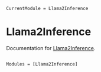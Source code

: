 ```@meta
CurrentModule = Llama2Inference
```

# Llama2Inference

Documentation for [Llama2Inference](https://github.com/yangfelix/Llama2Inference.jl).

```@index
```

```@autodocs
Modules = [Llama2Inference]
```
